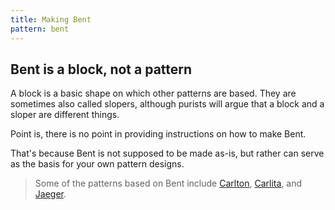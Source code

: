 ```yaml
---
title: Making Bent
pattern: bent
---
```


## Bent is a block, not a pattern

A block is a basic shape on which other patterns are based.
They are sometimes also called slopers, although purists will argue that a block and a sloper are different things.

Point is, there is no point in providing instructions on how to make Bent.

That's because Bent is not supposed to be made as-is, but rather can serve as the basis for your own pattern designs.

> Some of the patterns based on Bent include 
> [Carlton](/patterns/carlton),
> [Carlita](/patterns/carlita),
> and
> [Jaeger](/patterns/jaeger).
